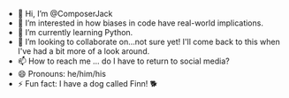 - 👋 Hi, I’m @ComposerJack
- 👀 I’m interested in how biases in code have real-world implications.
- 🌱 I’m currently learning Python.
- 💞️ I’m looking to collaborate on...not sure yet! I'll come back to this when I've had a bit more of a look around.
- 📫 How to reach me ... do I have to return to social media?
- 😄 Pronouns: he/him/his
- ⚡ Fun fact: I have a dog called Finn! 🐕

<!---
ComposerJack/ComposerJack is a ✨ special ✨ repository because its `README.md` (this file) appears on your GitHub profile.
You can click the Preview link to take a look at your changes.
--->
